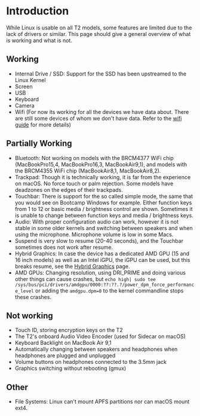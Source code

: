 # Introduction

While Linux is usable on all T2 models, some features are limited due to the lack of drivers or similar. This page should give a general overview of what is working and what is not.

## Working

- Internal Drive / SSD: Support for the SSD has been upstreamed to the Linux Kernel
- Screen
- USB
- Keyboard
- Camera
- Wifi (For now its working for all the devices we have data about. There are still some devices of whom we don't have data. Refer to the [wifi guide](https://wiki.t2linux.org/guides/wifi/) for more details)

## Partially Working

- Bluetooth: Not working on models with the BRCM4377 WiFi chip (MacBookPro15,4, MacBookPro16,3, MacBookAir9,1), and models with the BRCM4355 WiFi chip (MacBookAir8,1, MacBookAir8,2).
- Trackpad: Though it is technically working, it is far from the experience on macOS. No force touch or palm rejection. Some models have deadzones on the edges of their trackpads.
- Touchbar: There is support for the so called simple mode, the same that you would see on Bootcamp Windows for example. Either function keys from 1 to 12 or basic media / brightness control are shown. Sometimes it is unable to change between function keys and media / brightness keys.
- Audio: With proper configuration audio can work, however it is not stable in some older kernels and switching between speakers and when using the microphone. Microphone volume is low in some Macs.
- Suspend is very slow to resume (20-40 seconds), and the Touchbar sometimes does not work after resume.
- Hybrid Graphics: In case the device has a dedicated AMD GPU (15 and 16 inch models) as well as an Intel iGPU, the iGPU can be used, but this breaks resume, see the [Hybrid Graphics](https://wiki.t2linux.org/guides/hybrid-graphics/) page.
- AMD GPUs: Changing resolution, using DRI_PRIME and doing various other things can cause crashes, but `echo high| sudo tee /sys/bus/pci/drivers/amdgpu/0000:??:??.?/power_dpm_force_performance_level` or adding the `amdgpu.dpm=0` to the kernel commandline stops these crashes.

## Not working

- Touch ID, storing encryption keys on the T2
- The T2's onboard Audio Video Encoder (used for Sidecar on macOS)
- Keyboard Backlight on MacBook Air 9,1
- Automatically changing between speakers and headphones when headphones are plugged and unplugged
- Volume buttons on headphones connected to the 3.5mm jack
- Graphics switching without rebooting (gmux)

## Other

- File Systems: Linux can't mount APFS partitions nor can macOS mount ext4.
